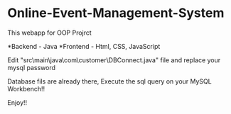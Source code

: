 # Online-Event-Management-System

This webapp for OOP Projrct

*Backend - Java
*Frontend - Html, CSS, JavaScript

Edit "src\main\java\com\customer\DBConnect.java" file and replace your mysql password

Database fils are already there, Execute the sql query on your MySQL Workbench!!

Enjoy!!
